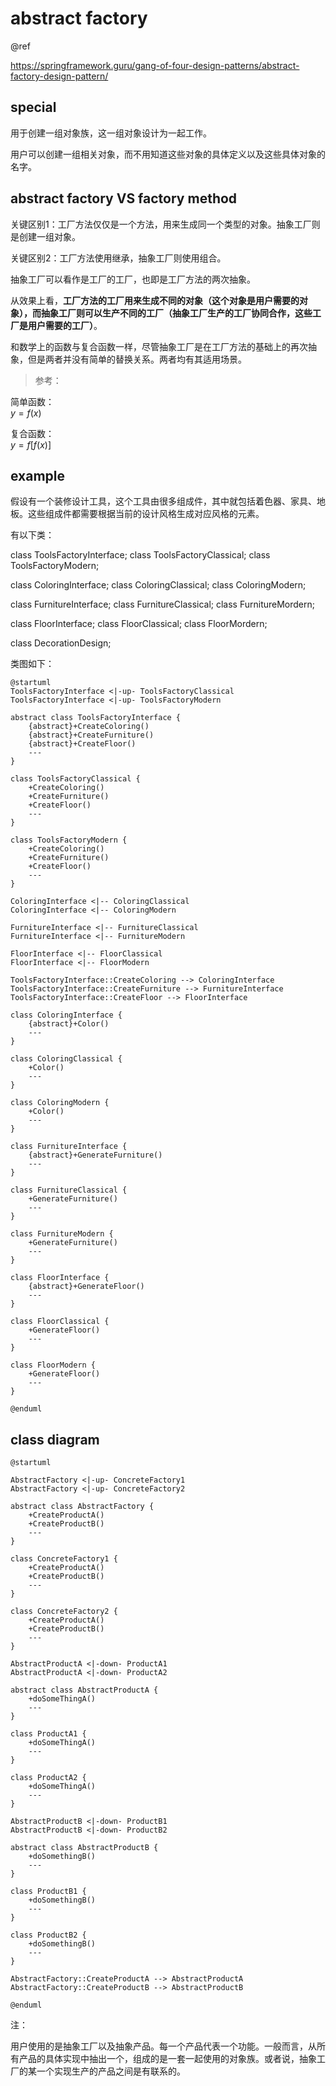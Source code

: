 # abstract factory

@ref 

https://springframework.guru/gang-of-four-design-patterns/abstract-factory-design-pattern/

## special

用于创建一组对象族，这一组对象设计为一起工作。

用户可以创建一组相关对象，而不用知道这些对象的具体定义以及这些具体对象的名字。

## abstract factory VS factory method

关键区别1：工厂方法仅仅是一个方法，用来生成同一个类型的对象。抽象工厂则是创建一组对象。

关键区别2：工厂方法使用继承，抽象工厂则使用组合。

抽象工厂可以看作是工厂的工厂，也即是工厂方法的两次抽象。

从效果上看，**工厂方法的工厂用来生成不同的对象（这个对象是用户需要的对象），而抽象工厂则可以生产不同的工厂（抽象工厂生产的工厂协同合作，这些工厂是用户需要的工厂）**。

和数学上的函数与复合函数一样，尽管抽象工厂是在工厂方法的基础上的再次抽象，但是两者并没有简单的替换关系。两者均有其适用场景。

> 参考：  

简单函数：  
$y=f(x)$  

复合函数：  
$y=f[f(x)]$  

## example

假设有一个装修设计工具，这个工具由很多组成件，其中就包括着色器、家具、地板。这些组成件都需要根据当前的设计风格生成对应风格的元素。

有以下类：  

class ToolsFactoryInterface;
class ToolsFactoryClassical;
class ToolsFactoryModern;

class ColoringInterface;
class ColoringClassical;
class ColoringModern;

class FurnitureInterface;
class FurnitureClassical;
class FurnitureMordern;

class FloorInterface;
class FloorClassical;
class FloorMordern;

class DecorationDesign;

类图如下：

```plantuml
@startuml
ToolsFactoryInterface <|-up- ToolsFactoryClassical
ToolsFactoryInterface <|-up- ToolsFactoryModern

abstract class ToolsFactoryInterface {
    {abstract}+CreateColoring()
    {abstract}+CreateFurniture()
    {abstract}+CreateFloor()
    ---
}

class ToolsFactoryClassical {
    +CreateColoring()
    +CreateFurniture()
    +CreateFloor()
    ---
}

class ToolsFactoryModern {
    +CreateColoring()
    +CreateFurniture()
    +CreateFloor()
    ---
}

ColoringInterface <|-- ColoringClassical
ColoringInterface <|-- ColoringModern

FurnitureInterface <|-- FurnitureClassical
FurnitureInterface <|-- FurnitureModern

FloorInterface <|-- FloorClassical
FloorInterface <|-- FloorModern

ToolsFactoryInterface::CreateColoring --> ColoringInterface
ToolsFactoryInterface::CreateFurniture --> FurnitureInterface
ToolsFactoryInterface::CreateFloor --> FloorInterface

class ColoringInterface {
    {abstract}+Color()
    ---
}

class ColoringClassical {
    +Color()
    ---
}

class ColoringModern {
    +Color()
    ---
}

class FurnitureInterface {
    {abstract}+GenerateFurniture()
    ---
}

class FurnitureClassical {
    +GenerateFurniture()
    ---
}

class FurnitureModern {
    +GenerateFurniture()
    ---
}

class FloorInterface {
    {abstract}+GenerateFloor()
    ---
}

class FloorClassical {
    +GenerateFloor()
    ---
}

class FloorModern {
    +GenerateFloor()
    ---
}

@enduml
```

## class diagram

```plantuml
@startuml

AbstractFactory <|-up- ConcreteFactory1
AbstractFactory <|-up- ConcreteFactory2

abstract class AbstractFactory {
    +CreateProductA()
    +CreateProductB()
    ---
}

class ConcreteFactory1 {
    +CreateProductA()
    +CreateProductB()
    ---
}

class ConcreteFactory2 {
    +CreateProductA()
    +CreateProductB()
    ---
}

AbstractProductA <|-down- ProductA1
AbstractProductA <|-down- ProductA2

abstract class AbstractProductA {
    +doSomeThingA()
    ---
}

class ProductA1 {
    +doSomeThingA()
    ---
}

class ProductA2 {
    +doSomeThingA()
    ---
}

AbstractProductB <|-down- ProductB1
AbstractProductB <|-down- ProductB2

abstract class AbstractProductB {
    +doSomethingB()
    ---
}

class ProductB1 {
    +doSomethingB()
    ---
}

class ProductB2 {
    +doSomethingB()
    ---
}

AbstractFactory::CreateProductA --> AbstractProductA
AbstractFactory::CreateProductB --> AbstractProductB

@enduml
```

注：

用户使用的是抽象工厂以及抽象产品。每一个产品代表一个功能。一般而言，从所有产品的具体实现中抽出一个，组成的是一套一起使用的对象族。或者说，抽象工厂的某一个实现生产的产品之间是有联系的。